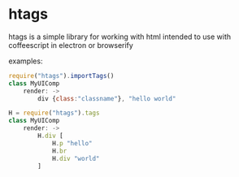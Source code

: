 # htags

htags is a simple library for working with html intended to use with coffeescript in electron or browserify

examples:
```javascript
require("htags").importTags()
class MyUIComp
	render: ->
    	div {class:"classname"}, "hello world"
```
```javascript
H = require("htags").tags
class MyUIComp
	render: ->
    	H.div [
        	H.p "hello"
            H.br
            H.div "world"
        ]
```
